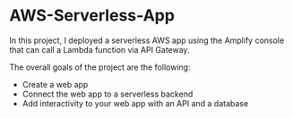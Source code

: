 # AWS-Serverless-App
In this project, I deployed a serverless AWS app using the Amplify console that can call a Lambda function via API Gateway.

The overall goals of the project are the following:
- Create a web app
- Connect the web app to a serverless backend
- Add interactivity to your web app with an API and a database
